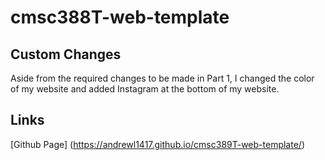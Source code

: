 # cmsc388T-web-template

## Custom Changes
Aside from the required changes to be made in Part 1, I changed the color of my website and added Instagram at the bottom of my website.

## Links
[Github Page] (https://andrewl1417.github.io/cmsc389T-web-template/)